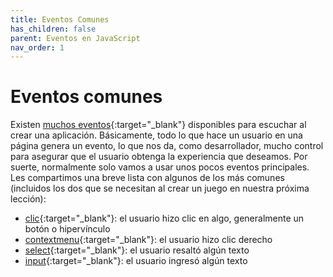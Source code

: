 ```yaml
---
title: Eventos Comunes
has_children: false
parent: Eventos en JavaScript
nav_order: 1
---
```


# Eventos comunes

Existen [muchos eventos](https://developer.mozilla.org/es/docs/Web/Events){:target="_blank"} disponibles para escuchar al crear una aplicación. Básicamente, todo lo que hace un usuario en una página genera un evento, lo que nos da, como desarrollador, mucho control para asegurar que el usuario obtenga la experiencia que deseamos. Por suerte, normalmente solo vamos a usar unos pocos eventos principales. Les compartimos una breve lista con algunos de los más comunes (incluidos los dos que se necesitan al crear un juego en nuestra próxima lección):

- [clic](https://developer.mozilla.org/es/docs/Web/API/Element/click_event){:target="_blank"}: el usuario hizo clic en algo, generalmente un botón o hipervínculo
- [contextmenu](https://developer.mozilla.org/es/docs/Web/API/Element/contextmenu_event){:target="_blank"}: el usuario hizo clic derecho
- [select](https://developer.mozilla.org/es/docs/Web/API/Element/select_event){:target="_blank"}: el usuario resaltó algún texto
- [input](https://developer.mozilla.org/es/docs/Web/API/Element/input_event){:target="_blank"}: el usuario ingresó algún texto

